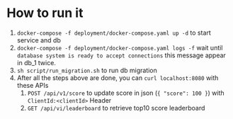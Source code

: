 # How to run it

1. `docker-compose -f deployment/docker-compose.yaml up -d` to start service and db
2. `docker-compose -f deployment/docker-compose.yaml logs -f` 
   wait until `database system is ready to accept connections` this message appear in db_1 twice.
3. `sh script/run_migration.sh` to run db migration
4. After all the steps above are done, you can `curl localhost:8080` with these APIs
   1. `POST /api/v1/score` to update score in json (`{ "score": 100 }`) with `ClientId:<clientId>` Header
   2. `GET /api/vi/leaderboard` to retrieve top10 score leaderboard
